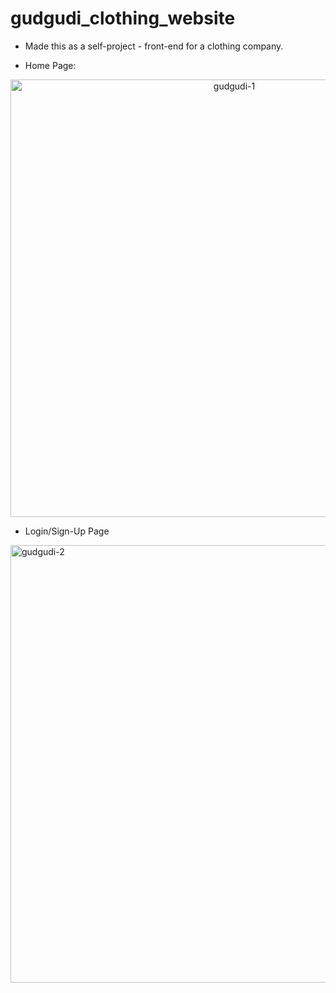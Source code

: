 # gudgudi_clothing_website

- Made this as a self-project - front-end for a clothing company.

- Home Page:
<p align = "center">
  <img width="700" alt="gudgudi-1" src="https://github.com/arora-riya/gudgudi_clothing_website/assets/120731797/92f17eb0-7679-4c40-8376-91b3d556c09d">
</p>

- Login/Sign-Up Page
  <p align = "center">
 <img width="700" alt="gudgudi-2" src="https://github.com/arora-riya/gudgudi_clothing_website/assets/120731797/7bac7285-04a4-4051-87a1-268a67dcd8f1">
  </p>
